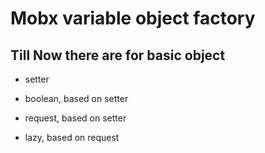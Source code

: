 # Mobx variable object factory

## Till Now there are for basic object

* setter

* boolean, based on setter

* request, based on setter

* lazy, based on request
